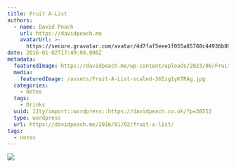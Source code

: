 ```yaml
---
title: Fruit A-List
authors:
  - name: David Peach
    url: https://davidpeach.me
    avatarUrl: >-
      https://secure.gravatar.com/avatar/4d7faf5eee1f055a85788c44936b8995eaab6dfb004e7854ec747ccb272e91ee?s=96&d=mm&r=g
date: 2016-01-02T17:49:00.000Z
metadata:
  featuredImage: https://davidpeach.me/wp-content/uploads/2023/08/Fruit-A-List-scaled.jpg
  media:
    featuredImage: /assets/Fruit-A-List-scaled-36Izg1yKTRAg.jpg
  categories:
    - Notes
  tags:
    - Drinks
  uuid: 11ty/import::wordpress::https://davidpeach.co.uk/?p=38552
  type: wordpress
  url: https://davidpeach.me/2016/01/02/fruit-a-list/
tags:
  - notes
---
```

[![](/assets/Fruit-A-List-758x1024-Zd1MWtUggZQw.jpg)](/assets/Fruit-A-List-758x1024-Zd1MWtUggZQw.jpg)